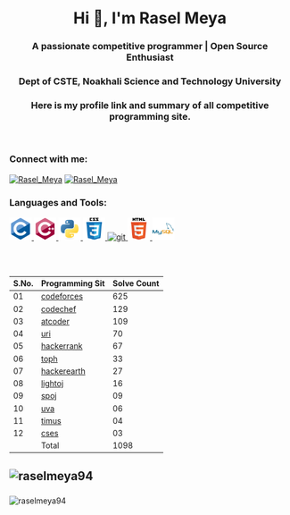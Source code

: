 
<h1 align="center">Hi 👋, I'm Rasel Meya</h1>
<h3 align="center">A passionate competitive programmer | Open Source Enthusiast</h3>
<h3 align="center" >Dept of CSTE, Noakhali Science and Technology University</h3>
<h3 align="center" > Here is my profile link and summary of all competitive programming site.</h3>
<br>
<h3 align="left">Connect with me:</h3>
<p align="left">
<a href="https://www.codechef.com/users/rasel_mia" target="blank"><img align="center" src="https://cdn.jsdelivr.net/npm/simple-icons@3.1.0/icons/codechef.svg" alt="Rasel_Meya" height="30" width="40" /></a>
<a href="https://codeforces.com/profile/RASEL_MEYA" target="blank"><img align="center" src="https://cdn.jsdelivr.net/npm/simple-icons@3.0.1/icons/codeforces.svg" alt="Rasel_Meya" height="30" width="40" /></a>
</p>

<h3 align="left">Languages and Tools:</h3>
<p align="left"> <a href="https://www.cprogramming.com/" target="_blank"> <img src="https://raw.githubusercontent.com/devicons/devicon/master/icons/c/c-original.svg" alt="c" width="40" height="40"/> </a> <a href="https://www.w3schools.com/cpp/" target="_blank"> <img src="https://raw.githubusercontent.com/devicons/devicon/master/icons/cplusplus/cplusplus-original.svg" alt="cplusplus" width="40" height="40"/> </a>
  <a href="https://www.w3schools.com/python/" target="_blank"> <img src="https://raw.githubusercontent.com/devicons/devicon/master/icons/python/python-original.svg" alt="python" width="40" height="40"/> </a><a href="https://www.w3schools.com/css/" target="_blank"> <img src="https://raw.githubusercontent.com/devicons/devicon/master/icons/css3/css3-original-wordmark.svg" alt="css3" width="40" height="40"/> </a> <a href="https://git-scm.com/" target="_blank"> <img src="https://www.vectorlogo.zone/logos/git-scm/git-scm-icon.svg" alt="git" width="40" height="40"/> </a> <a href="https://www.w3.org/html/" target="_blank"> <img src="https://raw.githubusercontent.com/devicons/devicon/master/icons/html5/html5-original-wordmark.svg" alt="html5" width="40" height="40"/> </a> <a href="https://www.mysql.com/" target="_blank"> <img src="https://raw.githubusercontent.com/devicons/devicon/master/icons/mysql/mysql-original-wordmark.svg" alt="mysql" width="40" height="40"/> </a> </p>

<br>
<br>

| S.No. | Programming Sit | Solve Count |
| ---   | ---          | ---  |
|01   | [codeforces](https://codeforces.com/profile/RASEL_MEYA)| 625|
|02   | [codechef](https://www.codechef.com/users/rasel_mia)| 129|
|03   | [atcoder](https://atcoder.jp/users/RASEL)| 109|
|04   | [uri](https://www.urionlinejudge.com.br/judge/en/profile/221878) | 70|
|05   | [hackerrank](https://www.hackerrank.com/CODE_ERROR)| 67|
|06   | [toph](https://toph.co/u/RH.RASEL)| 33|
|07   | [hackerearth](https://www.hackerearth.com/@raselmeya)| 27| 
|08   | [lightoj](https://lightoj.com/user/rhrasel94)| 16| 
|09   | [spoj](https://www.spoj.com/users/rh_rasel/)| 09|
|10   | [uva](https://uhunt.onlinejudge.org/id/996321)| 06| 
|11   |[timus](https://acm.timus.ru/author.aspx?id=295201)|04|
|12   | [cses](https://cses.fi/user/35833)| 03|
||Total  |1098||

<h2><img align="left" src="https://github-readme-stats.vercel.app/api?username=raselmeya94&show_icons=true&&theme=radical" alt="raselmeya94" /></h2>
<br>
<br>
<p><img align="left" src="https://github-readme-stats.vercel.app/api/top-langs?username=raselmeya94&show_icons=true&locale=en&layout=compact" alt="raselmeya94" /></p><br>

